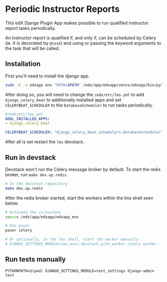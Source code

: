 # Periodic Instructor Reports

This edX Django Plugin App makes possible to run qualified instructor report tasks periodically.

An instructor report is qualified if, and only if, can be scheduled by Celery (ie. it is decorated by `@task`) and using or passing the keyword arguments to the task that will be called.

## Installation

First you'll need to install the django app.

``` sh
sudo -E -u edxapp env "PATH=$PATH" /edx/app/edxapp/venvs/edxapp/bin/python -m pip install -e git+https://gitlab.com/opencraft/client/esme-learning/periodic-instructor-reports.git@gabor/initial-implementation#egg=periodic-instructor-reports
```

After doing so, you will need to change the `/edx/etc/lms.yml` to add `django_celery_beat` to additionally installed apps and set `CELERYBEAT_SCHEDULER` to the `DatabaseScheduler` to run tasks periodically.

``` yaml
#/edx/etc/lms.yml
ADDL_INSTALLED_APPS:
- django_celery_beat

CELERYBEAT_SCHEDULER: "django_celery_beat.schedulers:DatabaseScheduler"
```

After all is set restart the `lms` devstack.

## Run in devstack

Devstack won't run the Celery message broker by default. To start the redis broker, run `make dev.up.redis`.

``` sh
# In the devstack repository
make dev.up.redis
```

After the redis broker started, start the workers within the lms shell seen below.

``` sh
# Activate the virtualenv
source /edx/app/edxapp/edxapp_env

# Run paver
paver celery

# Or optionally, in the lms shell, start the worker manually
# DJANGO_SETTINGS_MODULE=lms.envs.devstack_with_worker celery worker --beat --app=lms.celery:APP -Q edx.core.default
```

## Run tests manually

```
PYTHONPATH=$(pwd) DJANGO_SETTINGS_MODULE=test_settings django-admin test
```
